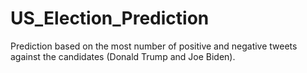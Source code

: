 # US_Election_Prediction

Prediction based on the most number of positive and negative tweets against the candidates (Donald Trump and Joe Biden).
